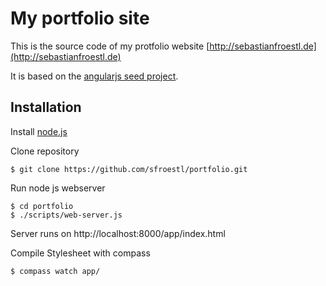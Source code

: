 # My portfolio site

This is the source code of my protfolio website [http://sebastianfroestl.de](http://sebastianfroestl.de)

It is based on the [angularjs seed project](https://github.com/angular/angular-seed).

## Installation

Install [node.js](http://nodejs.org/)

Clone repository

    $ git clone https://github.com/sfroestl/portfolio.git

Run node js webserver

    $ cd portfolio
    $ ./scripts/web-server.js

Server runs on http://localhost:8000/app/index.html

Compile Stylesheet with compass

    $ compass watch app/